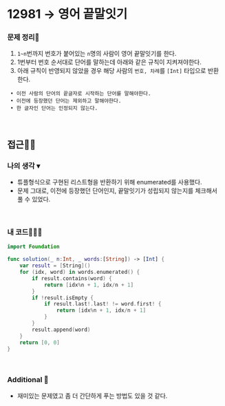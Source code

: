 # 12981 → 영어 끝말잇기
### 문제 정리📝
1. `1~n`번까지 번호가 붙어있는 `n`명의 사람이 영어 끝말잇기를 한다.
2. 1번부터 번호 순서대로 단어를 말하는데 아래와 같은 규칙이 지켜져야한다.
3. 아래 규칙이 반영되지 않았을 경우 해당 사람의 `번호, 차례`를 `[Int]` 타입으로 반환한다.

```
 • 이전 사람의 단어의 끝글자로 시작하는 단어를 말해야한다.
 • 이전에 등장했던 단어는 제외하고 말해야한다.
 • 한 글자인 단어는 인정되지 않는다.
```

</br>

## 접근🚶🏻
### 나의 생각 ▾
- 튜플형식으로 구현된 리스트형을 반환하기 위해 enumerated를 사용했다.
- 문제 그대로, 이전에 등장했던 단어인지, 끝말잇기가 성립되지 않는지를 체크해서 풀 수 있었다.

</br>

### 내 코드👨🏻‍💻
```swift
import Foundation

func solution(_ n:Int, _ words:[String]) -> [Int] {
    var result = [String]()
    for (idx, word) in words.enumerated() {
        if result.contains(word) {
            return [idx%n + 1, idx/n + 1]
        }
        if !result.isEmpty {
            if result.last!.last! != word.first! {
                return [idx%n + 1, idx/n + 1]
            }
        }
        result.append(word)
    }
    return [0, 0]
}
```

</br>

### Additional 📂
- 재미있는 문제였고 좀 더 간단하게 푸는 방법도 있을 것 같다.